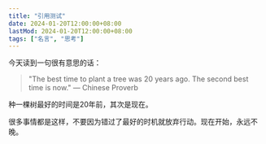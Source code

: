 ```yaml
---
title: "引用测试"
date: 2024-01-20T12:00:00+08:00
lastMod: 2024-01-20T12:00:00+08:00
tags: ["名言", "思考"]
---
```


今天读到一句很有意思的话：

> "The best time to plant a tree was 20 years ago. The second best time is now."
> — Chinese Proverb

种一棵树最好的时间是20年前，其次是现在。

很多事情都是这样，不要因为错过了最好的时机就放弃行动。现在开始，永远不晚。


